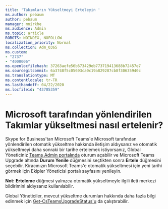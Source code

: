 ```yaml
---
title: 'Takımların Yükseltmeyi Erteleyin '
ms.author: pebaum
author: pebaum
manager: mnirkhe
ms.audience: Admin
ms.topic: article
ROBOTS: NOINDEX, NOFOLLOW
localization_priority: Normal
ms.collection: Adm_O365
ms.custom:
- "2737"
- "4000006"
ms.openlocfilehash: 37263aefe56b673429eb773719413688b72457e7
ms.sourcegitcommit: 6a3748f5c05693ca0c19a829287cb8f30635940c
ms.translationtype: MT
ms.contentlocale: tr-TR
ms.lasthandoff: 04/22/2020
ms.locfileid: "43785359"
---
```

# <a name="how-to-postpone-the-microsoft-driven-teams-upgrade"></a>Microsoft tarafından yönlendirilen Takımlar yükseltmesi nasıl ertelenir?

Skype for Business'tan Microsoft Teams'e Microsoft tarafından yönlendirilen otomatik yükseltme hakkında iletişim aldıysanız ve otomatik yükseltmeyi daha sonraki bir tarihe ertelemek istiyorsanız, Global Yöneticiniz [Teams Admin portalında](https://admin.teams.microsoft.com/dashboard) oturum açabilir ve Microsoft Teams Upgrade altında **Durum Yenile** düğmesini seçtikten sonra **Ertele** düğmesini seçebilir. Kiracınızın Microsoft Teams'e otomatik yükseltmesi için yeni tarihi görmek için Ekipler Yöneticisi portalı sayfasını yenileyin.

**Not:** **Erteleme** düğmesi yalnızca otomatik yükseltmeyle ilgili ileti merkezi bildirimini aldıysanız kullanılabilir. 

Global Yöneticiler, mevcut yükseltme durumları hakkında daha fazla bilgi edinmek için [Get-CsTeamsUpgradeStatus'u](https://docs.microsoft.com/powershell/module/skype/get-csteamsupgradestatus?view=skype-ps) da çalıştırabilir.
